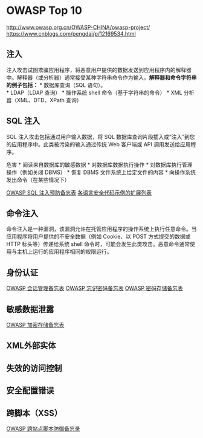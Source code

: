 # OWASP Top 10


http://www.owasp.org.cn/OWASP-CHINA/owasp-project/
https://www.cnblogs.com/pengdai/p/12169534.html

## 注入

注入攻击试图欺骗应用程序，将恶意用户提供的数据发送到应用程序内的解释器中。解释器（或分析器）通常接受某种字符串命令作为输入。**解释器和命令字符串的例子包括：**
	* 数据库查询（SQL 语句）。\
	* LDAP（LDAP 查询）
	* 操作系统 shell 命令（基于字符串的命令）
	* XML 分析器（XML、DTD、XPath 查询）

## SQL 注入

SQL 注入攻击包括通过用户输入数据，将 SQL 数据库查询片段插入或“注入”到您的应用程序中。此类被污染的输入通过传统 Web 客户端或 API 调用发送给应用程序。

危害
	* 阅读来自数据库的敏感数据
	* 对数据库数据执行操作
	* 对数据库执行管理操作（例如关闭 DBMS）
	* 恢复 DBMS 文件系统上给定文件的内容
	* 向操作系统发出命令（在某些情况下）

[OWASP SQL 注入预防备忘表](http://synopsys.support/OWASP2l1) 
[各语言安全代码示例的扩展列表](https://bobby-tables.com/)

## 命令注入

命令注入是一种漏洞，该漏洞允许在托管应用程序的操作系统上执行任意命令。当应用程序将用户提供的不安全数据（例如 Cookie、以 POST 方式提交的数据或 HTTP 标头等）传递给系统 shell 命令时，可能会发生此类攻击。恶意命令通常使用与主机上运行的应用程序相同的权限运行。

## 身份认证
 [OWASP 会话管理备忘表](http://synopsys.support/OWASP3l2) 
 [OWASP 忘记密码备忘表](http://synopsys.support/OWASP3l4) 
 [OWASP 密码存储备忘表](http://synopsys.support/OWASP3l5) 

##  敏感数据泄露
 [OWASP 加密存储备忘表](http://synopsys.support/OWASP7l2) 
## XML外部实体
## 失效的访问控制
## 安全配置错误
## 跨脚本（XSS）
 [OWASP 跨站点脚本防御备忘录](http://synopsys.support/OWASP4l11) 





